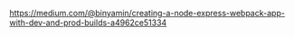 https://medium.com/@binyamin/creating-a-node-express-webpack-app-with-dev-and-prod-builds-a4962ce51334